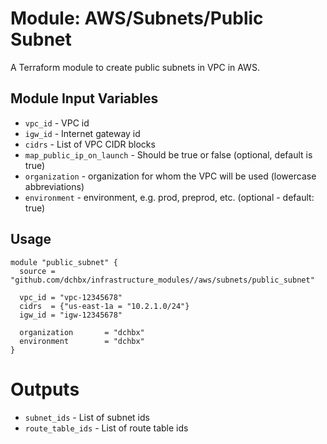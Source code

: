 Module: AWS/Subnets/Public Subnet
=================================

A Terraform module to create public subnets in VPC in AWS.


Module Input Variables
----------------------

- `vpc_id` - VPC id
- `igw_id` - Internet gateway id
- `cidrs` - List of VPC CIDR blocks
- `map_public_ip_on_launch` - Should be true or false (optional, default is true)
- `organization`   - organization for whom the VPC will be used (lowercase abbreviations)
- `environment`    - environment, e.g. prod, preprod, etc. (optional - default: true)


Usage
-----

```hcl
module "public_subnet" {
  source = "github.com/dchbx/infrastructure_modules//aws/subnets/public_subnet"

  vpc_id = "vpc-12345678"
  cidrs  = {"us-east-1a = "10.2.1.0/24"}
  igw_id = "igw-12345678"

  organization       = "dchbx"
  environment        = "dchbx"
}
```

Outputs
=======

- `subnet_ids` - List of subnet ids
- `route_table_ids` - List of route table ids

